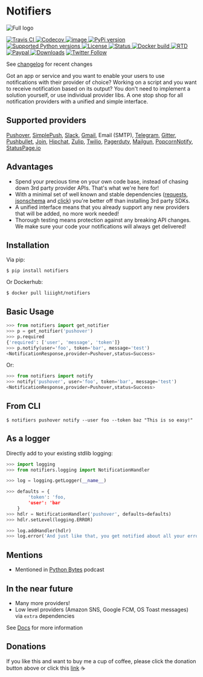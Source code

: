 Notifiers
=========
![Full logo](https://raw.githubusercontent.com/liiight/notifiers/develop/assets/images/circle_full_logo.png)  

[![Travis CI](https://img.shields.io/travis/liiight/notifiers/master.svg?style=flat-square) ](https://travis-ci.org/liiight/notifiers) [![Codecov](https://img.shields.io/codecov/c/github/liiight/notifiers/master.svg?style=flat-square) ](https://codecov.io/gh/liiight/notifiers) [![image](https://img.shields.io/gitter/room/nwjs/nw.js.svg?style=flat-square) ](https://gitter.im/notifiers/notifiers) [![PyPi version](https://img.shields.io/pypi/v/notifiers.svg?style=flat-square) ](https://pypi.python.org/pypi/notifiers) [![Supported Python versions](https://img.shields.io/pypi/pyversions/notifiers.svg?style=flat-square) ](https://pypi.org/project/notifiers) [![License](https://img.shields.io/pypi/l/notifiers.svg?style=flat-square) ](https://choosealicense.com/licenses) [![Status](https://img.shields.io/pypi/status/notifiers.svg?style=flat-square) ](https://pypi.python.org/pypi/notifiers) [![Docker build](https://img.shields.io/docker/build/liiight/notifiers.svg?style=flat-square) ](https://hub.docker.com/r/liiight/notifiers/) [![RTD](https://img.shields.io/readthedocs/notifiers.svg?style=flat-square) ](https://readthedocs.org/projects/notifiers/badge/?version=latest) [![Paypal](https://img.shields.io/badge/Donate-PayPal-green.svg?style=flat-square) ](https://paypal.me/notifiers) [![Downloads](http://pepy.tech/badge/notifiers)](http://pepy.tech/count/notifiers)
[![Twitter Follow](https://img.shields.io/twitter/follow/liiight.svg?style=flat-square&logo=twitter&label=Follow) ](https://twitter.com/liiight)
 

See [changelog](http://notifiers.readthedocs.io/en/latest/changelog.html) for recent changes

Got an app or service and you want to enable your users to use notifications with their provider of choice? Working on a script and you want to receive notification based on its output? You don't need to implement a solution yourself, or use individual provider libs. A one stop shop for all notification providers with a unified and simple interface.

Supported providers
-------------------

[Pushover](https://pushover.net/), [SimplePush](https://simplepush.io/), [Slack](https://api.slack.com/), [Gmail](https://www.google.com/gmail/about/), Email (SMTP), [Telegram](https://telegram.org/), [Gitter](https://gitter.im), [Pushbullet](https://www.pushbullet.com), [Join](https://joaoapps.com/join/), [Hipchat](https://www.hipchat.com/docs/apiv2), [Zulip](https://zulipchat.com/), [Twilio](https://www.twilio.com/), [Pagerduty](https://www.pagerduty.com), [Mailgun](https://www.mailgun.com/), [PopcornNotify](https://popcornnotify.com), [StatusPage.io](https://statuspage.io)

Advantages
----------

-   Spend your precious time on your own code base, instead of chasing down 3rd party provider APIs. That's what we're here for!
-   With a minimal set of well known and stable dependencies ([requests](https://pypi.python.org/pypi/requests), [jsonschema](https://pypi.python.org/pypi/jsonschema/2.6.0) and [click](https://pypi.python.org/pypi/click/6.7)) you're better off than installing 3rd party SDKs.
-   A unified interface means that you already support any new providers that will be added, no more work needed!
-   Thorough testing means protection against any breaking API changes. We make sure your code your notifications will always get delivered!

Installation
------------

Via pip:
```
$ pip install notifiers
```
Or Dockerhub:
```
$ docker pull liiight/notifiers
```
Basic Usage
-----------

```python
>>> from notifiers import get_notifier
>>> p = get_notifier('pushover')
>>> p.required
{'required': ['user', 'message', 'token']}
>>> p.notify(user='foo', token='bar', message='test')
<NotificationResponse,provider=Pushover,status=Success>
```

Or:
```python
>>> from notifiers import notify
>>> notify('pushover', user='foo', token='bar', message='test')
<NotificationResponse,provider=Pushover,status=Success>
```

From CLI
--------

```text
$ notifiers pushover notify --user foo --token baz "This is so easy!"
```

As a logger
-----------

Directly add to your existing stdlib logging:

```python
>>> import logging
>>> from notifiers.logging import NotificationHandler

>>> log = logging.getLogger(__name__)

>>> defaults = {
        'token': 'foo,
        'user': 'bar
    }
>>> hdlr = NotificationHandler('pushover', defaults=defaults)
>>> hdlr.setLevel(logging.ERROR)

>>> log.addHandler(hdlr)
>>> log.error('And just like that, you get notified about all your errors!')
```

Mentions
--------

- Mentioned in [Python Bytes](https://pythonbytes.fm/episodes/show/67/result-of-moving-python-to-github) podcast

In the near future 
------------------

-   Many more providers!
-   Low level providers (Amazon SNS, Google FCM, OS Toast messages) via `extra` dependencies

See [Docs](http://notifiers.readthedocs.io/) for more information

Donations
---------

If you like this and want to buy me a cup of coffee, please click the donation button above or click this [link](https://paypal.me/notifiers) ☕
